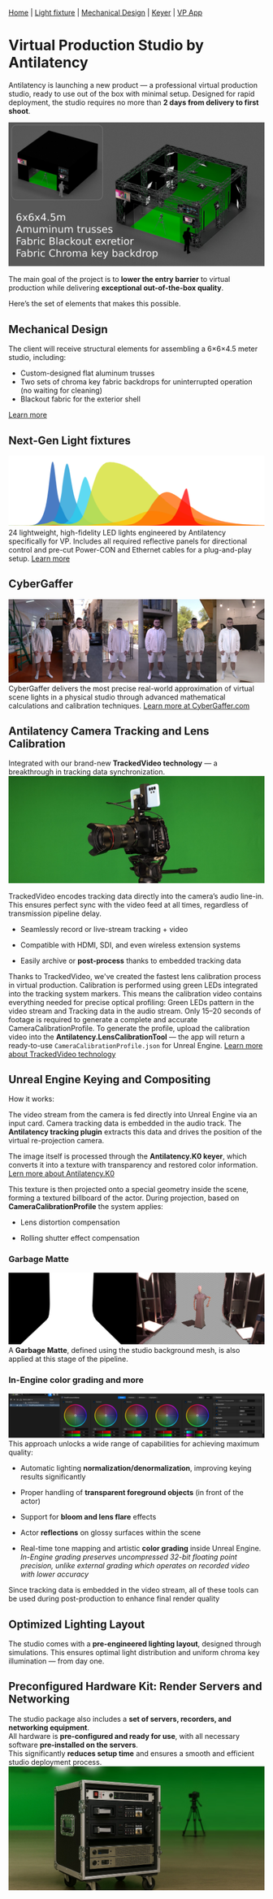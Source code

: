 

[Home](https://antilatency.github.io/GreenScreenStudioConcept) |
[Light fixture](Light/README.md) |
[Mechanical Design](MechanicalDesign/README.md) |
[Keyer](K0/README.md) |
[VP App](VPApp/README.md)


# Virtual Production Studio by Antilatency

Antilatency is launching a new product — a professional virtual production studio, ready to use out of the box with minimal setup. Designed for rapid deployment, the studio requires no more than **2 days from delivery to first shoot**.

![AVPS_Concept](AVPS_Concept.jpg)

The main goal of the project is to **lower the entry barrier** to virtual production while delivering **exceptional out-of-the-box quality**.

Here’s the set of elements that makes this possible.

## Mechanical Design
The client will receive structural elements for assembling a 6×6×4.5 meter studio, including:
- Custom-designed flat aluminum trusses
- Two sets of chroma key fabric backdrops for uninterrupted operation (no waiting for cleaning)
- Blackout fabric for the exterior shell

[Learn more](MechanicalDesign/README.md)

## Next-Gen Light fixtures
[![AVPS_Concept](LightFixturesTitle.png)](Light/README.md)
24 lightweight, high-fidelity LED lights engineered by Antilatency specifically for VP.
Includes all required reflective panels for directional control and pre-cut Power-CON and Ethernet cables for a plug-and-play setup.
[Learn more](Light/README.md)

## CyberGaffer
![CyberGaffer](CyberGafferTitle.jpg)
CyberGaffer delivers the most precise real-world approximation of virtual scene lights in a physical studio through advanced mathematical calculations and calibration techniques.
[Learn more at CyberGaffer.com](https://cybergaffer.com/)

## Antilatency Camera Tracking and Lens Calibration
Integrated with our brand-new **TrackedVideo technology** — a breakthrough in tracking data synchronization.
![TrackingTitle](TrackingTitle.JPG)

TrackedVideo encodes tracking data directly into the camera’s audio line-in. This ensures perfect sync with the video feed at all times, regardless of transmission pipeline delay.

- Seamlessly record or live-stream tracking + video

- Compatible with HDMI, SDI, and even wireless extension systems

- Easily archive or **post-process** thanks to embedded tracking data

Thanks to TrackedVideo, we've created the fastest lens calibration process in virtual production.
Calibration is performed using green LEDs integrated into the tracking system markers.
This means the calibration video contains everything needed for precise optical profiling: Green LEDs pattern in the video stream and Tracking data in the audio stream.
Only 15–20 seconds of footage is required to generate a complete and accurate CameraCalibrationProfile.
To generate the profile, upload the calibration video into the **Antilatency.LensCalibrationTool** —
the app will return a ready-to-use ``CameraCalibrationProfile.json`` for Unreal Engine.
[Learn more about TrackedVideo technology](VPApp/README.md)

## Unreal Engine Keying and Compositing
How it works:

The video stream from the camera is fed directly into Unreal Engine via an input card.
Camera tracking data is embedded in the audio track. The **Antilatency tracking plugin** extracts this data and drives the position of the virtual re-projection camera.

The image itself is processed through the **Antilatency.K0 keyer**, which converts it into a texture with transparency and restored color information.
[Lern more about Antilatency.K0](K0/README.md)

This texture is then projected onto a special geometry inside the scene, forming a textured billboard of the actor. During projection, based on **CameraCalibrationProfile** the system applies:

- Lens distortion compensation

- Rolling shutter effect compensation

### Garbage Matte
![UnrealEngineColorGrading](GarbageMatte.png)
A **Garbage Matte**, defined using the studio background mesh, is also applied at this stage of the pipeline.

### In-Engine color grading and more
![UnrealEngineColorGrading](UnrealEngineColorGrading.png)
This approach unlocks a wide range of capabilities for achieving maximum quality:

- Automatic lighting **normalization/denormalization**, improving keying results significantly

- Proper handling of **transparent foreground objects** (in front of the actor)

- Support for **bloom and lens flare** effects

- Actor **reflections** on glossy surfaces within the scene

- Real-time tone mapping and artistic **color grading** inside Unreal Engine. *In-Engine grading preserves uncompressed 32-bit floating point precision, unlike external grading which operates on recorded video with lower accuracy*

Since tracking data is embedded in the video stream, all of these tools can be used during post-production to enhance final render quality




## Optimized Lighting Layout

The studio comes with a **pre-engineered lighting layout**, designed through simulations.
This ensures optimal light distribution and uniform chroma key illumination — from day one.


## Preconfigured Hardware Kit: Render Servers and Networking

The studio package also includes a **set of servers, recorders, and networking equipment**.  
All hardware is **pre-configured and ready for use**, with all necessary software **pre-installed on the servers**.  
This significantly **reduces setup time** and ensures a smooth and efficient studio deployment process.
![Server](ServerTitle.jpg)
